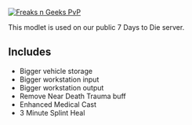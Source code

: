 <a href="https://7daystodie-servers.com/server/86856/" target="_blank">![Freaks n Geeks PvP](https://7daystodie-servers.com/server/86856/banner-86856-1564786102.jpg)</a>

This modlet is used on our public 7 Days to Die server.

## Includes

- Bigger vehicle storage
- Bigger workstation input
- Bigger workstation output
- Remove Near Death Trauma buff
- Enhanced Medical Cast
- 3 Minute Splint Heal